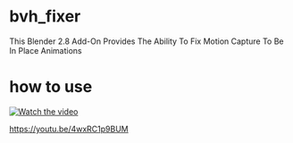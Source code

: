 # bvh_fixer
This Blender 2.8 Add-On Provides The Ability To Fix Motion Capture To Be In Place Animations

# how to use
[![Watch the video](https://img.youtube.com/vi/4wxRC1p9BUM/maxresdefault.jpg)](https://youtu.be/4wxRC1p9BUM)

https://youtu.be/4wxRC1p9BUM

